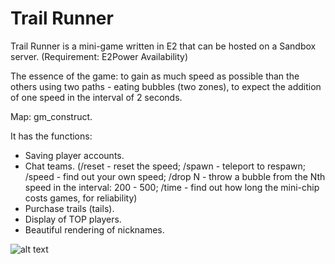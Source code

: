 # Trail Runner
Trail Runner is a mini-game written in E2 that can be hosted on a Sandbox server.  (Requirement: E2Power Availability)

 The essence of the game: to gain as much speed as possible than the others using two paths - eating bubbles (two zones), to expect the addition of one speed in the interval of 2 seconds.

 Map: gm_construct.

 It has the functions:
 - Saving player accounts.
 - Chat teams. (/reset - reset the speed; /spawn - teleport to respawn; /speed - find out your own speed; /drop N - throw a bubble from the Nth speed in the interval: 200 - 500; /time - find out how long the mini-chip costs  games, for reliability)
 - Purchase trails (tails).
 - Display of TOP players.
 - Beautiful rendering of nicknames.
 
![alt text](https://i.imgur.com/5q5oD78.jpg)

